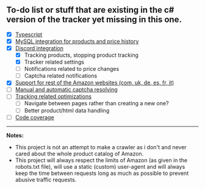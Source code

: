 To-do list or stuff that are existing in the c# version of the tracker yet missing in this one.
---
- [x] [Typescript](https://github.com/RevoLand/node-amazon-tracker/issues/1)
- [x] [MySQL integration for products and price history](https://github.com/RevoLand/node-amazon-tracker/issues/2)
- [x] [Discord integration](https://github.com/RevoLand/node-amazon-tracker/issues/3)
  - [x] Tracking products, stopping product tracking
  - [x] Tracker related settings
  - [ ] Notifications related to price changes
  - [ ] Captcha related notifications
- [x] [Support for rest of the Amazon websites (com, uk, de, es, fr, it)](https://github.com/RevoLand/node-amazon-tracker/issues/4)
- [ ] [Manual and automatic captcha resolving](https://github.com/RevoLand/node-amazon-tracker/issues/5)
- [ ] [Tracking related optimizations](https://github.com/RevoLand/node-amazon-tracker/issues/4)
  - [ ] Navigate between pages rather than creating a new one?
  - [ ] Better product/html data handling
- [ ] [Code coverage](https://github.com/RevoLand/node-amazon-tracker/issues/6)

---

**Notes:**

- This project is not an attempt to make a crawler as i don't and never cared about the whole product catalog of Amazon.
- This project will always respect the limits of Amazon (as given in the robots.txt file), will use a static (custom) user-agent and will always keep the time between requests long as much as possible to prevent abusive traffic requests.
